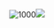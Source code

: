 ![1000](images/(ML%20Project)%20Question%20Answering%20Over%20Documents%2022Aug24_07-41.excalidraw)![](images/RAG%20Pipeline%20with%20LangChain%2023Aug24_07-14.excalidraw)